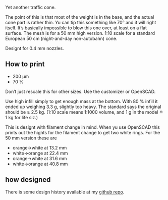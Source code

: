 Yet another traffic cone.

The point of this is that most of the weight is in the base, and the actual cone part is rather thin. Yu can tip this something like 70° and it will right itself. It’s basically impossible to blow this one over, at least on a flat surface.
The mesh is for a 50 mm high version. 1:10 scale for a standard European 50 cm (night-and-day non-autobahn) cone.

Designt for 0.4 mm nozzles.


## How to print

* 200 µm
* 70 %

Don’t just rescale this for other sizes. Use the customizer or OpenSCAD.

Use high infill simply to get enough mass at the bottom. With 80 % infill it ended up weighing 3.3 g, slightly too heavy. The standard says the original should be ≥ 2.5 kg. (1:10 scale means 1:1000 volume, and  1 g in the model ≘ 1 kg for life siz.)

This is designt with filament change in mind. When yu use OpenSCAD this prints out the hights for the filament change to get two white rings. For the 50 mm version these are

* orange→white at 13.2 mm
* white→orange at 22.4 mm
* orange→white at 31.6 mm
* white→orange at 40.8 mm


## how designed

There is some design history available at my [github repo](https://github.com/ospalh/3d-printing/tree/develop/Leitkegel).
